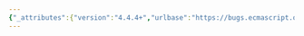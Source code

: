 ```yaml
---
{"_attributes":{"version":"4.4.4+","urlbase":"https://bugs.ecmascript.org/","maintainer":"dherman@mozilla.com"},"bug":{"bug_id":3695,"creation_ts":"2015-01-30 16:21:00 -0800","short_desc":"7.4.6 IteratorClose, 14.4.15 Evaluation yield*: HasProperty + Invoke vs. GetMethod","delta_ts":"2015-02-02 18:39:06 -0800","product":"Draft for 6th Edition","component":"technical issue","version":"Rev 31: January 15, 2015 Draft","rep_platform":"All","op_sys":"All","bug_status":"RESOLVED","resolution":"FIXED","priority":"Normal","bug_severity":"normal","everconfirmed":true,"reporter":{"uid":"andrebargull","name":"André Bargull"},"assigned_to":{"uid":"allen","name":"Allen Wirfs-Brock"},"long_desc":[{"commentid":11764,"comment_count":0,"who":{"uid":"andrebargull","name":"André Bargull"},"bug_when":"2015-01-30 16:21:08 -0800","thetext":"7.4.6 IteratorClose( iterator, completion )\n\n14.4.15 Runtime Semantics: Evaluation\n  YieldExpression : yield * AssignmentExpression\n\n\nUsing HasProperty + Invoke means two property lookups and it makes it impossible for generator subclasses to opt-out of \"return\" or \"throw\". For 22.1.2.1 Array.from it was even decided that two property lookups should be avoided because of possible side-effects in the first property lookup. \n\nToo late to change to use GetMethod instead of HasProperty + Invoke?"},{"commentid":11882,"comment_count":1,"who":{"uid":"allen","name":"Allen Wirfs-Brock"},"bug_when":"2015-02-02 11:32:21 -0800","thetext":"fixed in rev32 editor's draft"},{"commentid":12050,"comment_count":2,"who":{"uid":"allen","name":"Allen Wirfs-Brock"},"bug_when":"2015-02-02 18:39:06 -0800","thetext":"fixed in rev32 draft"}]}}
---
```

